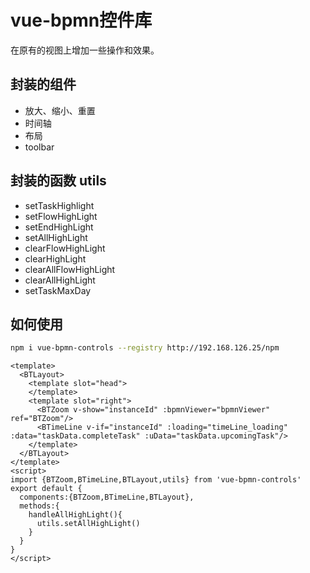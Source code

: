 # vue-bpmn控件库

在原有的视图上增加一些操作和效果。
## 封装的组件
* 放大、缩小、重置
* 时间轴
* 布局
* toolbar

## 封装的函数 utils
* setTaskHighlight
* setFlowHighLight
* setEndHighLight
* setAllHighLight  
* clearFlowHighLight
* clearHighLight
* clearAllFlowHighLight  
* clearAllHighLight
* setTaskMaxDay

## 如何使用
```bash
npm i vue-bpmn-controls --registry http://192.168.126.25/npm
```
```vue
<template>
  <BTLayout>
    <template slot="head">
    </template>
    <template slot="right">
      <BTZoom v-show="instanceId" :bpmnViewer="bpmnViewer" ref="BTZoom"/>
      <BTimeLine v-if="instanceId" :loading="timeLine_loading" :data="taskData.completeTask" :uData="taskData.upcomingTask"/>
    </template>
  </BTLayout>
</template>
<script>
import {BTZoom,BTimeLine,BTLayout,utils} from 'vue-bpmn-controls'
export default {
  components:{BTZoom,BTimeLine,BTLayout},
  methods:{
    handleAllHighLight(){
      utils.setAllHighLight()
    }
  }
}
</script>
```

